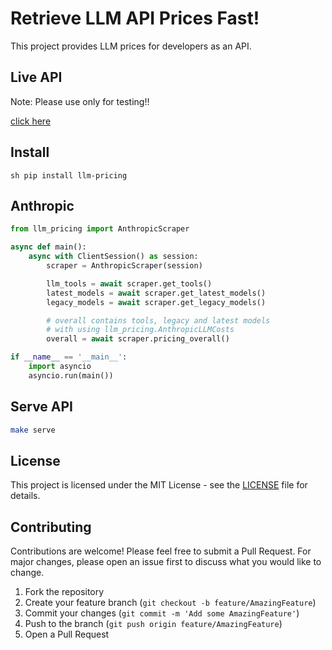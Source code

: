 # Retrieve LLM API Prices Fast!

This project provides LLM prices for developers as an API.

## Live API

Note: Please use only for testing!!

[click here](https://llm-costs.tomris.dev)

## Install

``sh
pip install llm-pricing
``

## Anthropic

```py
from llm_pricing import AnthropicScraper

async def main():
    async with ClientSession() as session:
        scraper = AnthropicScraper(session)

        llm_tools = await scraper.get_tools()
        latest_models = await scraper.get_latest_models()
        legacy_models = await scraper.get_legacy_models()

        # overall contains tools, legacy and latest models
        # with using llm_pricing.AnthropicLLMCosts
        overall = await scraper.pricing_overall()

if __name__ == '__main__':
    import asyncio
    asyncio.run(main())
```

## Serve API

```sh
make serve
```

## License

This project is licensed under the MIT License - see the [LICENSE](LICENSE) file for details.

## Contributing

Contributions are welcome! Please feel free to submit a Pull Request. For major changes, please open an issue first to discuss what you would like to change.

1. Fork the repository
2. Create your feature branch (`git checkout -b feature/AmazingFeature`)
3. Commit your changes (`git commit -m 'Add some AmazingFeature'`)
4. Push to the branch (`git push origin feature/AmazingFeature`)
5. Open a Pull Request
